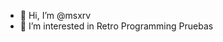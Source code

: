 - 👋 Hi, I’m @msxrv
- 👀 I’m interested in Retro Programming
Pruebas
<!---
msxrv/msxrv is a ✨ special ✨ repository because its `README.md` (this file) appears on your GitHub profile.
You can click the Preview link to take a look at your changes.
--->
